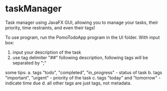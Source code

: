 # taskManager
Task manager using JavaFX GUI, allowing you to manage your tasks, their priority, time restraints, and even their tags!

To use program, run the PomoTodoApp program in the UI folder. With input box: 
1. input your description of the task
2. use tag delimiter "##" following description, following tags will be separated by ";"

some tips: 
a. tags "todo", "completed", "in_progress" - status of task
b. tags "important", "urgent" - priority of the task
c. tags "today" and "tomorrow" - indicate time due
d. all other tags are just tags, not metadata.
